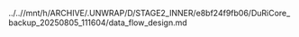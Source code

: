 ../..//mnt/h/ARCHIVE/.UNWRAP/D/STAGE2_INNER/e8bf24f9fb06/DuRiCore_backup_20250805_111604/data_flow_design.md